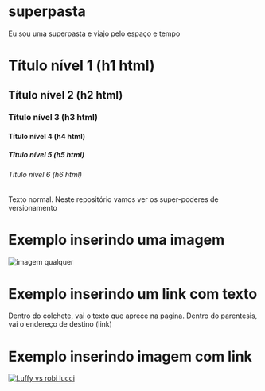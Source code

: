 # superpasta
Eu sou uma superpasta e viajo pelo espaço e tempo
# Título nível 1 (h1 html)
## Título nível 2 (h2 html)
### Título nível 3 (h3 html)
#### Título nível 4 (h4 html)
##### Título nível 5 (h5 html)
###### Título nível 6 (h6 html)

Texto normal.
Neste repositório vamos ver os super-poderes de versionamento 



# Exemplo inserindo uma imagem
![imagem qualquer](https://guiadosanimes.com.br/wp-content/uploads/2024/07/Luffy.webp)


# Exemplo inserindo um link com texto
Dentro do colchete, vai o texto que aprece na pagina. Dentro do parentesis, vai o endereço de destino (link)

# Exemplo inserindo imagem com link
[![Luffy vs robi lucci](https://www.umnoob.com.br/wp-content/uploads/2023/08/one-piece-luffy-gear-5-.jpeg)](https://youtu.be/e1NFbPt9byQ?si=dbWTDs9NjDr9lq-C)


